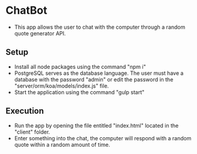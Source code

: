 # ChatBot

- This app allows the user to chat with the computer through a random quote generator API.

## Setup

- Install all node packages using the command "npm i"
- PostgreSQL serves as the database language. The user must have a database with the password "admin" or edit the password in the "server/orm/koa/models/index.js" file.
- Start the application using the command "gulp start"

## Execution

- Run the app by opening the file entitled "index.html" located in the "client" folder.
- Enter something into the chat, the computer will respond with a random quote within a random amount of time.
